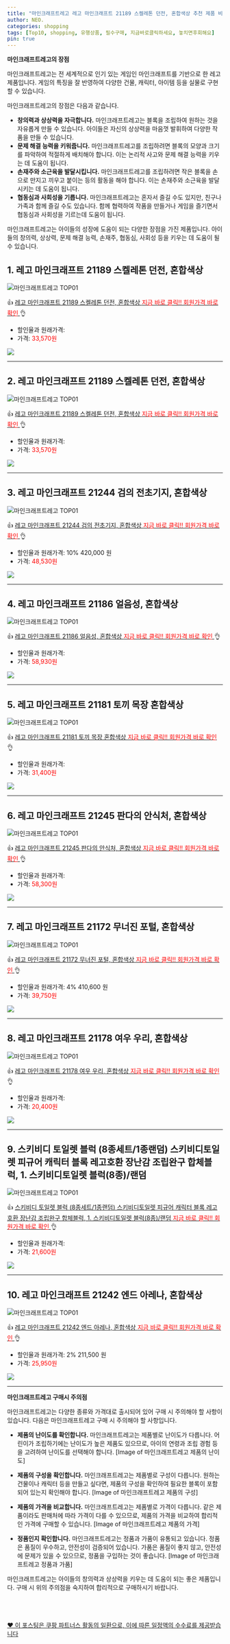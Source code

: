 ```yaml
---
title: "마인크래프트레고 레고 마인크래프트 21189 스켈레톤 던전, 혼합색상 추천 제품 비교 최저 가격 비교 장점 구매가이드"
author: NEO.
categories: shopping
tags: [Top10, shopping, 유행상품, 필수구매, 지금바로클릭하세요, 놓치면후회해요]
pin: true
---
```

**마인크래프트레고의 장점**

마인크래프트레고는 전 세계적으로 인기 있는 게임인 마인크래프트를 기반으로 한 레고 제품입니다. 게임의 특징을 잘 반영하여 다양한 건물, 캐릭터, 아이템 등을 실물로 구현할 수 있습니다.

마인크래프트레고의 장점은 다음과 같습니다.

* **창의력과 상상력을 자극합니다.** 마인크래프트레고는 블록을 조립하여 원하는 것을 자유롭게 만들 수 있습니다. 아이들은 자신의 상상력을 마음껏 발휘하여 다양한 작품을 만들 수 있습니다.
* **문제 해결 능력을 키워줍니다.** 마인크래프트레고를 조립하려면 블록의 모양과 크기를 파악하여 적절하게 배치해야 합니다. 이는 논리적 사고와 문제 해결 능력을 키우는 데 도움이 됩니다.
* **손재주와 소근육을 발달시킵니다.** 마인크래프트레고를 조립하려면 작은 블록을 손으로 만지고 끼우고 붙이는 등의 활동을 해야 합니다. 이는 손재주와 소근육을 발달시키는 데 도움이 됩니다.
* **협동심과 사회성을 기릅니다.** 마인크래프트레고는 혼자서 즐길 수도 있지만, 친구나 가족과 함께 즐길 수도 있습니다. 함께 협력하여 작품을 만들거나 게임을 즐기면서 협동심과 사회성을 기르는데 도움이 됩니다.

마인크래프트레고는 아이들의 성장에 도움이 되는 다양한 장점을 가진 제품입니다. 아이들의 창의력, 상상력, 문제 해결 능력, 손재주, 협동심, 사회성 등을 키우는 데 도움이 될 수 있습니다.

   

## 1. 레고 마인크래프트 21189 스켈레톤 던전, 혼합색상

![마인크래프트레고 TOP01](https://thumbnail6.coupangcdn.com/thumbnails/remote/490x490ex/image/retail/images/4336440482871013-b7ce9fae-c210-430d-85b0-ea199b7ea23a.jpg)


👍 [레고 마인크래프트 21189 스켈레톤 던전, 혼합색상 <font color=red> 지금 바로 클릭!! 회원가격 바로 확인 </font> ](https://link.coupang.com/re/AFFSDP?lptag=AF3617701&subid=GithubCoopas&pageKey=6701530335&traceid=V0-153&itemId=15524825937&vendorItemId=82744050724) 👌 


- 할인율과 원래가격: 
- 가격: <span style='color:red'>33,570원</span>

[![](/discount_price.png)](https://link.coupang.com/re/AFFSDP?lptag=AF3617701&subid=GithubCoopas&pageKey=6701530335&traceid=V0-153&itemId=15524825937&vendorItemId=82744050724)

---


   

## 2. 레고 마인크래프트 21189 스켈레톤 던전, 혼합색상

![마인크래프트레고 TOP01](https://thumbnail6.coupangcdn.com/thumbnails/remote/490x490ex/image/retail/images/4336440482871013-b7ce9fae-c210-430d-85b0-ea199b7ea23a.jpg)


👍 [레고 마인크래프트 21189 스켈레톤 던전, 혼합색상 <font color=red> 지금 바로 클릭!! 회원가격 바로 확인 </font> ](https://link.coupang.com/re/AFFSDP?lptag=AF3617701&subid=GithubCoopas&pageKey=6701530335&traceid=V0-153&itemId=15524825937&vendorItemId=82744050724) 👌 


- 할인율과 원래가격: 
- 가격: <span style='color:red'>33,570원</span>

[![](/discount_price.png)](https://link.coupang.com/re/AFFSDP?lptag=AF3617701&subid=GithubCoopas&pageKey=6701530335&traceid=V0-153&itemId=15524825937&vendorItemId=82744050724)

---


   

## 3. 레고 마인크래프트 21244 검의 전초기지, 혼합색상

![마인크래프트레고 TOP01](https://thumbnail10.coupangcdn.com/thumbnails/remote/490x490ex/image/retail/images/2022/12/15/13/7/a1fa2fe5-585b-445f-961a-21799d833749.png)


👍 [레고 마인크래프트 21244 검의 전초기지, 혼합색상 <font color=red> 지금 바로 클릭!! 회원가격 바로 확인 </font> ](https://link.coupang.com/re/AFFSDP?lptag=AF3617701&subid=GithubCoopas&pageKey=6997055507&traceid=V0-153&itemId=17145507905&vendorItemId=84318278579) 👌 


- 할인율과 원래가격: 10%  420,000   원
- 가격: <span style='color:red'>48,530원</span>

[![](/discount_price.png)](https://link.coupang.com/re/AFFSDP?lptag=AF3617701&subid=GithubCoopas&pageKey=6997055507&traceid=V0-153&itemId=17145507905&vendorItemId=84318278579)

---


   

## 4. 레고 마인크래프트 21186 얼음성, 혼합색상

![마인크래프트레고 TOP01](https://thumbnail7.coupangcdn.com/thumbnails/remote/490x490ex/image/retail/images/4332275216615754-a9891a2d-36a6-44be-8d9b-614c00c3585e.jpg)


👍 [레고 마인크래프트 21186 얼음성, 혼합색상 <font color=red> 지금 바로 클릭!! 회원가격 바로 확인 </font> ](https://link.coupang.com/re/AFFSDP?lptag=AF3617701&subid=GithubCoopas&pageKey=6538633278&traceid=V0-153&itemId=14548349561&vendorItemId=81790711880) 👌 


- 할인율과 원래가격: 
- 가격: <span style='color:red'>58,930원</span>

[![](/discount_price.png)](https://link.coupang.com/re/AFFSDP?lptag=AF3617701&subid=GithubCoopas&pageKey=6538633278&traceid=V0-153&itemId=14548349561&vendorItemId=81790711880)

---


   

## 5. 레고 마인크래프트 21181 토끼 목장 혼합색상

![마인크래프트레고 TOP01](https://thumbnail6.coupangcdn.com/thumbnails/remote/490x490ex/image/retail/images/4345302065791913-66cbe7ba-1177-49c3-a91c-0907d0b72379.jpg)


👍 [레고 마인크래프트 21181 토끼 목장 혼합색상 <font color=red> 지금 바로 클릭!! 회원가격 바로 확인 </font> ](https://link.coupang.com/re/AFFSDP?lptag=AF3617701&subid=GithubCoopas&pageKey=6239376040&traceid=V0-153&itemId=12585406117&vendorItemId=79853390170) 👌 


- 할인율과 원래가격: 
- 가격: <span style='color:red'>31,400원</span>

[![](/discount_price.png)](https://link.coupang.com/re/AFFSDP?lptag=AF3617701&subid=GithubCoopas&pageKey=6239376040&traceid=V0-153&itemId=12585406117&vendorItemId=79853390170)

---


   

## 6. 레고 마인크래프트 21245 판다의 안식처, 혼합색상

![마인크래프트레고 TOP01](https://thumbnail10.coupangcdn.com/thumbnails/remote/490x490ex/image/retail/images/2022/12/15/13/7/ea7f3063-b24f-4f27-befe-c83cca879272.png)


👍 [레고 마인크래프트 21245 판다의 안식처, 혼합색상 <font color=red> 지금 바로 클릭!! 회원가격 바로 확인 </font> ](https://link.coupang.com/re/AFFSDP?lptag=AF3617701&subid=GithubCoopas&pageKey=6997055966&traceid=V0-153&itemId=17145509462&vendorItemId=84318280144) 👌 


- 할인율과 원래가격: 
- 가격: <span style='color:red'>58,300원</span>

[![](/discount_price.png)](https://link.coupang.com/re/AFFSDP?lptag=AF3617701&subid=GithubCoopas&pageKey=6997055966&traceid=V0-153&itemId=17145509462&vendorItemId=84318280144)

---


   

## 7. 레고 마인크래프트 21172 무너진 포털, 혼합색상

![마인크래프트레고 TOP01](https://thumbnail7.coupangcdn.com/thumbnails/remote/490x490ex/image/rs_quotation_api/flcz2wlj/bd9f2de366054d47a64281a83eabb035.jpg)


👍 [레고 마인크래프트 21172 무너진 포털, 혼합색상 <font color=red> 지금 바로 클릭!! 회원가격 바로 확인 </font> ](https://link.coupang.com/re/AFFSDP?lptag=AF3617701&subid=GithubCoopas&pageKey=5613542553&traceid=V0-153&itemId=9077473158&vendorItemId=76363748070) 👌 


- 할인율과 원래가격: 4%  410,600   원
- 가격: <span style='color:red'>39,750원</span>

[![](/discount_price.png)](https://link.coupang.com/re/AFFSDP?lptag=AF3617701&subid=GithubCoopas&pageKey=5613542553&traceid=V0-153&itemId=9077473158&vendorItemId=76363748070)

---


   

## 8. 레고 마인크래프트 21178 여우 우리, 혼합색상

![마인크래프트레고 TOP01](https://thumbnail9.coupangcdn.com/thumbnails/remote/490x490ex/image/rs_quotation_api/o0y5ggek/3d4c0b2a1b034fc39d0ce6f97f0e0fff.jpg)


👍 [레고 마인크래프트 21178 여우 우리, 혼합색상 <font color=red> 지금 바로 클릭!! 회원가격 바로 확인 </font> ](https://link.coupang.com/re/AFFSDP?lptag=AF3617701&subid=GithubCoopas&pageKey=6239376126&traceid=V0-153&itemId=12585406587&vendorItemId=79853390447) 👌 


- 할인율과 원래가격: 
- 가격: <span style='color:red'>20,400원</span>

[![](/discount_price.png)](https://link.coupang.com/re/AFFSDP?lptag=AF3617701&subid=GithubCoopas&pageKey=6239376126&traceid=V0-153&itemId=12585406587&vendorItemId=79853390447)

---


   

## 9. 스키비디 토일렛 블럭 (8종세트/1종랜덤) 스키비디토일렛 피규어 캐릭터 블록 레고호환 장난감 조립완구 합체블럭, 1. 스키비디토일렛 블럭(8종)/랜덤

![마인크래프트레고 TOP01](https://thumbnail8.coupangcdn.com/thumbnails/remote/490x490ex/image/vendor_inventory/b142/3ad7f952ffc38178f89aa77c205b63736165e9bbdfe75792ca54c0ef9718.jpg)


👍 [스키비디 토일렛 블럭 (8종세트/1종랜덤) 스키비디토일렛 피규어 캐릭터 블록 레고호환 장난감 조립완구 합체블럭, 1. 스키비디토일렛 블럭(8종)/랜덤 <font color=red> 지금 바로 클릭!! 회원가격 바로 확인 </font> ](https://link.coupang.com/re/AFFSDP?lptag=AF3617701&subid=GithubCoopas&pageKey=7658092333&traceid=V0-153&itemId=20394440888&vendorItemId=87268530361) 👌 


- 할인율과 원래가격: 
- 가격: <span style='color:red'>21,600원</span>

[![](/discount_price.png)](https://link.coupang.com/re/AFFSDP?lptag=AF3617701&subid=GithubCoopas&pageKey=7658092333&traceid=V0-153&itemId=20394440888&vendorItemId=87268530361)

---


   

## 10. 레고 마인크래프트 21242 엔드 아레나, 혼합색상

![마인크래프트레고 TOP01](https://thumbnail9.coupangcdn.com/thumbnails/remote/490x490ex/image/retail/images/2022/12/15/13/6/ee087605-1278-4be9-83a3-1ee2809a63dc.png)


👍 [레고 마인크래프트 21242 엔드 아레나, 혼합색상 <font color=red> 지금 바로 클릭!! 회원가격 바로 확인 </font> ](https://link.coupang.com/re/AFFSDP?lptag=AF3617701&subid=GithubCoopas&pageKey=6997054883&traceid=V0-153&itemId=17145505809&vendorItemId=84318276483) 👌 


- 할인율과 원래가격: 2%  211,500   원
- 가격: <span style='color:red'>25,950원</span>

[![](/discount_price.png)](https://link.coupang.com/re/AFFSDP?lptag=AF3617701&subid=GithubCoopas&pageKey=6997054883&traceid=V0-153&itemId=17145505809&vendorItemId=84318276483)

---
**마인크래프트레고 구매시 주의점**

마인크래프트레고는 다양한 종류와 가격대로 출시되어 있어 구매 시 주의해야 할 사항이 있습니다. 다음은 마인크래프트레고 구매 시 주의해야 할 사항입니다.

* **제품의 난이도를 확인합니다.** 마인크래프트레고는 제품별로 난이도가 다릅니다. 어린이가 조립하기에는 난이도가 높은 제품도 있으므로, 아이의 연령과 조립 경험 등을 고려하여 난이도를 선택해야 합니다.
[Image of 마인크래프트레고 제품의 난이도]

* **제품의 구성을 확인합니다.** 마인크래프트레고는 제품별로 구성이 다릅니다. 원하는 건물이나 캐릭터 등을 만들고 싶다면, 제품의 구성을 확인하여 필요한 블록이 포함되어 있는지 확인해야 합니다.
[Image of 마인크래프트레고 제품의 구성]

* **제품의 가격을 비교합니다.** 마인크래프트레고는 제품별로 가격이 다릅니다. 같은 제품이라도 판매처에 따라 가격이 다를 수 있으므로, 제품의 가격을 비교하여 합리적인 가격에 구매할 수 있습니다.
[Image of 마인크래프트레고 제품의 가격]

* **정품인지 확인합니다.** 마인크래프트레고는 정품과 가품이 유통되고 있습니다. 정품은 품질이 우수하고, 안전성이 검증되어 있습니다. 가품은 품질이 좋지 않고, 안전성에 문제가 있을 수 있으므로, 정품을 구입하는 것이 좋습니다.
[Image of 마인크래프트레고 정품과 가품]

마인크래프트레고는 아이들의 창의력과 상상력을 키우는 데 도움이 되는 좋은 제품입니다. 구매 시 위의 주의점을 숙지하여 합리적으로 구매하시기 바랍니다.<br><br><br><br><br> [ ❤  이 포스팅은 쿠팡 파트너스 활동의 일환으로, 이에 따른 일정액의 수수료를 제공받습니다](https://link.coupang.com/a/bcEFyh)